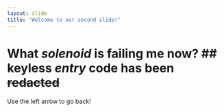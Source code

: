 ```yaml
---
layout: slide
title: "Welcome to our second slide!"
---
```

# What *solenoid* is failing me now? ## **keyless _entry_ code** has been ~~redacted~~
Use the left arrow to go back!
